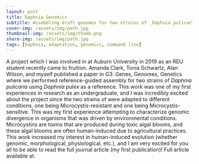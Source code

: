 ```yaml
---
layout: post
title: Daphnia Genomics
subtitle: Assembling draft genomes for two strains of _Daphnia pulicaria_
cover-img: /assets/img/path.jpg
thumbnail-img: /assets/img/thumb.png
share-img: /assets/img/path.jpg
tags: [Daphnia, adaptation, genomics, command line]
---
```


A project which I was involved in at Auburn University in 2019 as an REU student recently came to fruition. Amanda Clark, Tonia Schwartz, Alan Wilson, and myself published a paper in G3: Genes, Genomes, Genetics where we performed reference-guided assembly for two strains of _Daphnia pulicaria_ using _Daphnia pulex_ as a reference. This work was one of my first experiences in research as an undergraduate, and I was incredibly excited about the project since the two strains of were adapted to different conditions, one being Microcystis-resistant and one being Microcystis-sensitive. This was my first experience attempting to characterize genomic divergence in organisms that was driven by environmental conditions. Microcystins are toxins that are produced during toxic algal blooms, and these algal blooms are often human-induced due to agricultural practices. This work increased my interest in human-induced evolution (whether genomic, morphological, physiological, etc.), and I am very excited for you all to be able to read the full journal article (my first publication)! Full article available at: 
